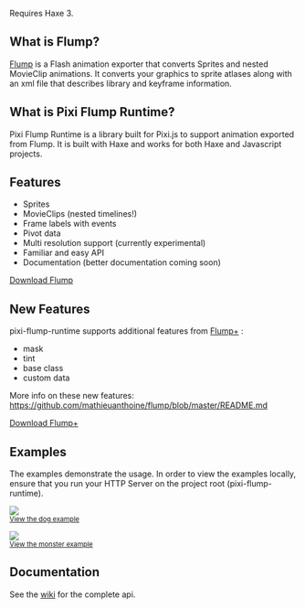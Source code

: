 Requires Haxe 3.

## What is Flump?

[Flump](https://github.com/tconkling/flump) is a Flash animation exporter that converts Sprites and nested MovieClip animations. It converts your graphics to sprite atlases along with an xml file that describes library and keyframe information.

## What is Pixi Flump Runtime?

Pixi Flump Runtime is a library built for Pixi.js to support animation exported from Flump. It is built with Haxe and works for both Haxe and Javascript projects.

## Features
- Sprites
- MovieClips (nested timelines!)
- Frame labels with events
- Pivot data
- Multi resolution support (currently experimental)
- Familiar and easy API
- Documentation (better documentation coming soon)

[Download Flump](<https://github.com/tconkling/flump/releases/tag/v1.5.1>)

## New Features
pixi-flump-runtime supports additional features from [Flump+](https://github.com/mathieuanthoine/flump) :
- mask
- tint
- base class
- custom data

More info on these new features: https://github.com/mathieuanthoine/flump/blob/master/README.md

[Download Flump+](<https://github.com/mathieuanthoine/flump/tree/master/release/>)

## Examples

The examples demonstrate the usage. In order to view the examples locally, ensure that you run your HTTP Server on the project root (pixi-flump-runtime).


<a href="http://jackwlee01.github.io/pixi-flump-runtime/dog/"><img src="http://i.imgur.com/k3mjwgR.png"></a>
<br><sub><a href="http://jackwlee01.github.io/pixi-flump-runtime/dog/">View the dog example</a></sub>

<a href="http://jackwlee01.github.io/pixi-flump-runtime/monster/"><img src="http://i.imgur.com/MAzJOL6.png"></a>
<br><sub><a href="http://jackwlee01.github.io/pixi-flump-runtime/monster/">View the monster example</a></sub>

## Documentation

See the [wiki](https://github.com/jackwlee01/pixi-flump-runtime/wiki) for the complete api.

